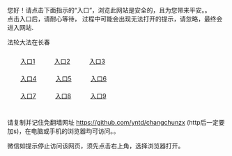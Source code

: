 您好！请点击下面指示的“入口”，浏览此网站是安全的，且为您带来平安。。 <br/>
点击入口后，请耐心等待， 过程中可能会出现无法打开的提示，请忽略，最终会进入网站. </br>

法轮大法在长春<br/>
<div style="padding:10px"><a style="margin:20px" target="_blank" href="https://dx8ii60nbpkl.cloudfront.net/2Qpsp?widihcb" id="ccLink1" rel="nofollow">入口1</a> <a target="_blank" style="margin:20px" href="https://d1ljzfledmswao.cloudfront.net/2Qpsp?bpcwnuuc" id="ccLink2" rel="nofollow">入口2</a> <a style="margin:20px" target="_blank" href="https://d3p53ce9nqnmxb.cloudfront.net/2Qpsp?hcukiup" id="ccLink3" rel="nofollow">入口3</a></div>

<div style="padding:10px" ><a style="margin:20px" target="_blank" href="https://dx8ii60nbpkl.cloudfront.net/2Qpsp?widihcb" id="ccLink4" rel="nofollow">入口4</a> <a style="margin:20px" href="https://d1ljzfledmswao.cloudfront.net/2Qpsp?bpcwnuuc" target="_blank" id="ccLink5" rel="nofollow">入口5</a> <a style="margin:20px" href="https://d3p53ce9nqnmxb.cloudfront.net/2Qpsp?hcukiup" target="_blank" id="ccLink6" rel="nofollow">入口6</a></div>

<div style="padding:10px"><a style="margin:20px" target="_blank" href="https://dx8ii60nbpkl.cloudfront.net/2Qpsp?widihcb" id="ccLink7" rel="nofollow">入口7</a> <a style="margin:20px" href="https://d1ljzfledmswao.cloudfront.net/2Qpsp?bpcwnuuc" target="_blank" id="ccLink8" rel="nofollow">入口8</a> <a style="margin:20px" target="_blank" href="https://d3p53ce9nqnmxb.cloudfront.net/2Qpsp?hcukiup" id="ccLink9" rel="nofollow">入口9</a></div>

<br/>



请复制并记住免翻墙网址 https://github.com/yntd/changchunzx (http后一定要加s)，在电脑或手机的浏览器均可访问。。<br/>

微信如提示停止访问该网页，须先点击右上角，选择浏览器打开。
